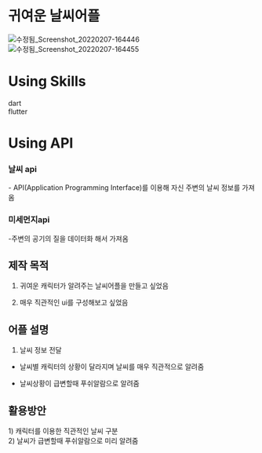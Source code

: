 # 귀여운 날씨어플


![수정됨_Screenshot_20220207-164446](https://user-images.githubusercontent.com/92355477/152761030-f2773f74-6cb1-46cd-80cf-b565b2bb19bb.png)
![수정됨_Screenshot_20220207-164455](https://user-images.githubusercontent.com/92355477/152761036-16581ebc-c239-4686-8568-a124614a2a59.png)





<h1>Using Skills</h1>
dart<br>
flutter<br>

<h1>Using API</h1>
<h3> 날씨 api </h3>
- API(Application Programming Interface)를 이용해 자신 주변의 날씨 정보를 가져옴  <br>
<h3> 미세먼지api </h3>
-주변의 공기의 질을 데이터화 해서 가져옴



<h2>제작 목적</h2>

1. 귀여운 캐릭터가 알려주는 날씨어플을 만들고 싶었음<br>

2. 매우 직관적인 ui를 구성해보고 싶었음 <br>

<h2>어플 설명</h2>

1) 날씨 정보 전달<br>

- 날씨별 캐릭터의 상황이 달라지며 날씨를 매우 직관적으로 알려줌       <br>

- 날씨상황이 급변할때 푸쉬알람으로 알려줌  <br>


<h2>활용방안</h2>
1) 캐릭터를 이용한 직관적인 날씨 구분<br>
2) 날씨가 급변할때 푸쉬알람으로 미리 알려줌<br>
<br>
